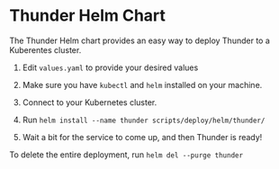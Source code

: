 # Thunder Helm Chart

The Thunder Helm chart provides an easy way to deploy Thunder to a Kuberentes cluster.

1. Edit `values.yaml` to provide your desired values

2. Make sure you have `kubectl` and `helm` installed on your machine.

3. Connect to your Kubernetes cluster.

4. Run `helm install --name thunder scripts/deploy/helm/thunder/`

5. Wait a bit for the service to come up, and then Thunder is ready!

To delete the entire deployment, run `helm del --purge thunder`

